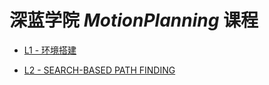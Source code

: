 # 深蓝学院 *MotionPlanning* 课程

* [L1 - 环境搭建](./hw_1/solution/hw_1.md)

* [L2 - SEARCH-BASED PATH FINDING](./hw_2/solution/hw_2_solution.md)

